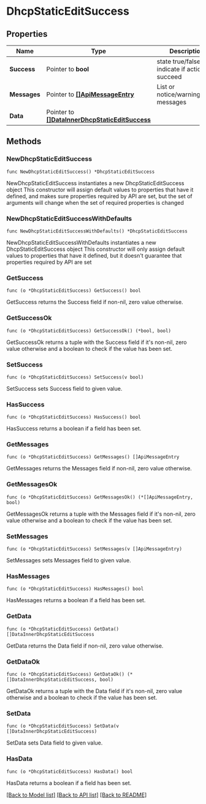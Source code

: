 # DhcpStaticEditSuccess

## Properties

Name | Type | Description | Notes
------------ | ------------- | ------------- | -------------
**Success** | Pointer to **bool** | state true/false indicate if action succeed | [optional] 
**Messages** | Pointer to [**[]ApiMessageEntry**](ApiMessageEntry.md) | List or notice/warning/error messages | [optional] 
**Data** | Pointer to [**[]DataInnerDhcpStaticEditSuccess**](DataInnerDhcpStaticEditSuccess.md) |  | [optional] 

## Methods

### NewDhcpStaticEditSuccess

`func NewDhcpStaticEditSuccess() *DhcpStaticEditSuccess`

NewDhcpStaticEditSuccess instantiates a new DhcpStaticEditSuccess object
This constructor will assign default values to properties that have it defined,
and makes sure properties required by API are set, but the set of arguments
will change when the set of required properties is changed

### NewDhcpStaticEditSuccessWithDefaults

`func NewDhcpStaticEditSuccessWithDefaults() *DhcpStaticEditSuccess`

NewDhcpStaticEditSuccessWithDefaults instantiates a new DhcpStaticEditSuccess object
This constructor will only assign default values to properties that have it defined,
but it doesn't guarantee that properties required by API are set

### GetSuccess

`func (o *DhcpStaticEditSuccess) GetSuccess() bool`

GetSuccess returns the Success field if non-nil, zero value otherwise.

### GetSuccessOk

`func (o *DhcpStaticEditSuccess) GetSuccessOk() (*bool, bool)`

GetSuccessOk returns a tuple with the Success field if it's non-nil, zero value otherwise
and a boolean to check if the value has been set.

### SetSuccess

`func (o *DhcpStaticEditSuccess) SetSuccess(v bool)`

SetSuccess sets Success field to given value.

### HasSuccess

`func (o *DhcpStaticEditSuccess) HasSuccess() bool`

HasSuccess returns a boolean if a field has been set.

### GetMessages

`func (o *DhcpStaticEditSuccess) GetMessages() []ApiMessageEntry`

GetMessages returns the Messages field if non-nil, zero value otherwise.

### GetMessagesOk

`func (o *DhcpStaticEditSuccess) GetMessagesOk() (*[]ApiMessageEntry, bool)`

GetMessagesOk returns a tuple with the Messages field if it's non-nil, zero value otherwise
and a boolean to check if the value has been set.

### SetMessages

`func (o *DhcpStaticEditSuccess) SetMessages(v []ApiMessageEntry)`

SetMessages sets Messages field to given value.

### HasMessages

`func (o *DhcpStaticEditSuccess) HasMessages() bool`

HasMessages returns a boolean if a field has been set.

### GetData

`func (o *DhcpStaticEditSuccess) GetData() []DataInnerDhcpStaticEditSuccess`

GetData returns the Data field if non-nil, zero value otherwise.

### GetDataOk

`func (o *DhcpStaticEditSuccess) GetDataOk() (*[]DataInnerDhcpStaticEditSuccess, bool)`

GetDataOk returns a tuple with the Data field if it's non-nil, zero value otherwise
and a boolean to check if the value has been set.

### SetData

`func (o *DhcpStaticEditSuccess) SetData(v []DataInnerDhcpStaticEditSuccess)`

SetData sets Data field to given value.

### HasData

`func (o *DhcpStaticEditSuccess) HasData() bool`

HasData returns a boolean if a field has been set.


[[Back to Model list]](../README.md#documentation-for-models) [[Back to API list]](../README.md#documentation-for-api-endpoints) [[Back to README]](../README.md)


